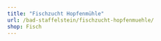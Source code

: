 ```yaml
---
title: "Fischzucht Hopfenmühle"
url: /bad-staffelstein/fischzucht-hopfenmuehle/
shop: Fisch
---
```

